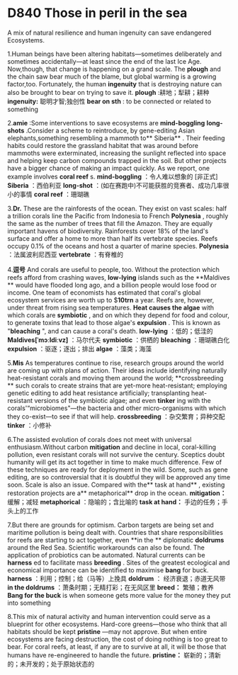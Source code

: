 # D840 Those in peril in the sea  
A mix of natural resilience and human ingenuity can save endangered Ecosystems.

1.Human beings have been altering habitats—sometimes deliberately and sometimes accidentally—at least since the end of the last Ice Age. Now,though, that change is happening on a grand scale. The **plough**  and the chain saw bear much of the blame, but global warming is a growing factor,too. Fortunately, the human **ingenuity**  that is destroying nature can also be brought to bear on trying to save it.
**plough** :耕地；犁耕；耕种
**ingenuity:** 聪明才智;独创性
**bear on sth** : to be connected or related to something

2.**amie** :Some interventions to save ecosystems are **mind-boggling**  **long-shots** .Consider a scheme to reintroduce, by gene-editing Asian elephants,something resembling a mammoth to** Siberia** . Their feeding habits could restore the grassland habitat that was around before mammoths were exterminated, increasing the sunlight reflected into space and helping keep carbon compounds trapped in the soil. But other projects have a bigger chance of making an impact quickly. As we report, one example involves **coral reef** s.
**mind-boggling** ：令人难以想象的 [非正式]
**Siberia** ：西伯利亚
**long-shot** ：(如在赛跑中)不可能获胜的竞赛者、成功几率很小的事情
**coral reef** ：珊瑚礁

3.**Dr.** These are the rainforests of the ocean. They exist on vast scales: half a trillion corals line the Pacific from Indonesia to French **Polynesia** , roughly the same as the number of trees that fill the Amazon. They are equally important havens of biodiversity. Rainforests cover 18% of the land's surface and offer a home to more than half its vertebrate species. Reefs occupy 0.1% of the oceans and host a quarter of marine species.
**Polynesia** ：法属波利尼西亚
**vertebrate** ：有脊椎的

4.**逗号** And corals are useful to people, too. Without the protection which reefs afford from crashing waves, **low-lying**  islands such as the **Maldives ** would have flooded long ago, and a billion people would lose food or income. One team of economists has estimated that coral's global ecosystem services are worth up to $**10trn**  a year. Reefs are, however, under threat from rising sea temperatures. **Heat causes the algae**  with which corals are **symbiotic** , and on which they depend for food and colour, to generate toxins that lead to those algae's **expulsion** . This is known as "**bleaching** ", and can cause a coral's death.
**low-lying** ：低的；低洼的
**Maldives[ˈmɔːldiːvz]** ：马尔代夫
**symbiotic** ：供栖的
**bleaching** ：珊瑚礁白化
**expulsion** ：驱逐；逐出；排出
**algae** ：藻类；海藻

5.**Mis** As temperatures continue to rise, research groups around the world are coming up with plans of action. Their ideas include identifying naturally heat-resistant corals and moving them around the world; **crossbreeding ** such corals to create strains that are yet-more heat-resistant; employing genetic editing to add heat resistance artificially; transplanting heat-resistant versions of the symbiotic algae; and even **tinker** ing with the corals'“microbiomes"—the bacteria and other micro-organisms with which they co-exist—to see if that will help.
**crossbreeding**  ：杂交繁育；异种交配
**tinker** ：小修补

6.The assisted evolution of corals does not meet with universal enthusiasm.Without carbon **mitigation**  and decline in local, coral-killing pollution, even resistant corals will not survive the century. Sceptics doubt humanity will get its act together in time to make much difference. Few of these techniques are ready for deployment in the wild. Some, such as gene editing, are so controversial that it is doubtful they will be approved any time soon. Scale is also an issue. Compared with the** task at hand** , existing restoration projects are a** metaphorical**  drop in the ocean.
**mitigation：** 缓解；减轻
**metaphorical** ：隐喻的；含比喻的
**task at hand：** 手边的任务；手头上的工作

7.But there are grounds for optimism. Carbon targets are being set and maritime pollution is being dealt with. Countries that share responsibilities for reefs are starting to act together, even **in the ** diplomatic **doldrums**  around the Red Sea. Scientific workarounds can also be found. The application of probiotics can be automated. Natural currents can be **harness** ed to facilitate mass **breeding** . Sites of the greatest ecological and economical importance can be identified to maximise **bang**  for buck.
**harness** ：利用；控制；给（马等）上挽具
**doldrum** ： 经济衰退；赤道无风带
**in the doldrums** ：萧条时期；无精打彩；在无风区里
**breed：** 繁殖；教养
**Bang for the buck**  is when someone gets more value for the money they put into something

8.This mix of natural activity and human intervention could serve as a blueprint for other ecosystems. Hard-core greens—those who think that all habitats should be kept **pristine** —may not approve. But when entire ecosystems are facing destruction, the cost of doing nothing is too great to bear. For coral reefs, at least, if any are to survive at all, it will be those that humans have re-engineered to handle the future.
**pristine：** 崭新的；清新的；未开发的；处于原始状态的
